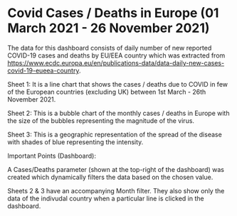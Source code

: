 # Covid Cases / Deaths in Europe (01 March 2021 - 26 November 2021)

The data for this dashboard consists of daily number of new reported COVID-19 cases and deaths by EU/EEA country which was extracted from https://www.ecdc.europa.eu/en/publications-data/data-daily-new-cases-covid-19-eueea-country. 

Sheet 1: It is a line chart that shows the cases / deaths due to COVID in few of the European countries (excluding UK) between 1st March - 26th November 2021.

Sheet 2: This is a bubble chart of the monthly cases / deaths in Europe with the size of the bubbles representing the magnitude of the virus.

Sheet 3: This is a geographic representation of the spread of the disease with shades of blue representing the intensity.

Important Points (Dashboard):

A Cases/Deaths parameter (shown at the top-right of the dashboard) was created which dynamically filters the data based on the chosen value.

Sheets 2 & 3 have an accompanying Month filter. They also show only the data of the indivudal country when a particular line is clicked in the dashboard.
